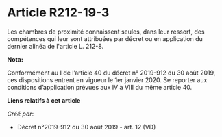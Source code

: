 # Article R212-19-3

Les chambres de proximité connaissent seules, dans leur ressort, des compétences qui leur sont attribuées par décret ou en
application du dernier alinéa de l'article L. 212-8.

**Nota:**

Conformément au I de l’article 40 du décret n° 2019-912 du 30 août 2019, ces dispositions entrent en vigueur le 1er janvier
2020. Se reporter aux conditions d’application prévues aux IV à VIII du même article 40.

**Liens relatifs à cet article**

_Créé par_:

  - Décret n°2019-912 du 30 août 2019 - art. 12 (VD)
